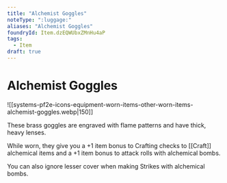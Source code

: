 ```yaml
---
title: "Alchemist Goggles"
noteType: ":luggage:"
aliases: "Alchemist Goggles"
foundryId: Item.dzEQWUbxZMnHu4aP
tags:
  - Item
draft: true
---
```


# Alchemist Goggles
![[systems-pf2e-icons-equipment-worn-items-other-worn-items-alchemist-goggles.webp|150]]

These brass goggles are engraved with flame patterns and have thick, heavy lenses.

While worn, they give you a +1 item bonus to Crafting checks to [[Craft]] alchemical items and a +1 item bonus to attack rolls with alchemical bombs.

You can also ignore lesser cover when making Strikes with alchemical bombs.

